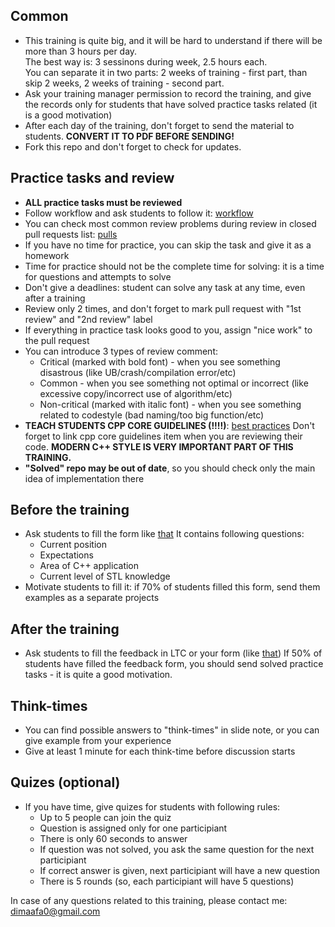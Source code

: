 ## Common
* This training is quite big, and it will be hard to understand if there will be more than 3 hours per day.  
The best way is: 3 sessinons during week, 2.5 hours each.  
You can separate it in two parts: 2 weeks of training - first part, than skip 2 weeks, 2 weeks of training - second part.
* Ask your training manager permission to record the training, and give the records only for students that have solved practice tasks related (it is a good motivation)
* After each day of the training, don't forget to send the material to students. **CONVERT IT TO PDF BEFORE SENDING!**
* Fork this repo and don't forget to check for updates.

## Practice tasks and review
* **ALL practice tasks must be reviewed**
* Follow workflow and ask students to follow it: [workflow](https://github.com/smay1613/LTC-STL-Student#workflow)
* You can check most common review problems during review in closed pull requests list: [pulls](https://github.com/smay1613/LTC-STL-Student/pulls)
* If you have no time for practice, you can skip the task and give it as a homework
* Time for practice should not be the complete time for solving: it is a time for questions and attempts to solve
* Don't give a deadlines: student can solve any task at any time, even after a training
* Review only 2 times, and don't forget to mark pull request with "1st review" and "2nd review" label
* If everything in practice task looks good to you, assign "nice work" to the pull request
* You can introduce 3 types of review comment:
  - Critical (marked with bold font) - when you see something disastrous (like UB/crash/compilation error/etc)
  - Common - when you see something not optimal or incorrect (like excessive copy/incorrect use of algorithm/etc)
  - Non-critical (marked with italic font) - when you see something related to codestyle (bad naming/too big function/etc)
* **TEACH STUDENTS CPP CORE GUIDELINES (!!!!)**: [best practices](https://github.com/smay1613/LTC-STL-Student#best-practices-and-codestyle)
Don't forget to link cpp core guidelines item when you are reviewing their code. 
**MODERN C++ STYLE IS VERY IMPORTANT PART OF THIS TRAINING.**
* **"Solved" repo may be out of date**, so you should check only the main idea of implementation there

## Before the training
* Ask students to fill the form like [that](https://forms.gle/J58TbwA2AQJjbF8T8)
It contains following questions:
  - Current position
  - Expectations
  - Area of C++ application
  - Current level of STL knowledge
* Motivate students to fill it: if 70% of students filled this form, send them examples as a separate projects

## After the training
* Ask students to fill the feedback in LTC or your form (like [that](https://forms.gle/ZPiQAHt9AghGLW8t6))
If 50% of students have filled the feedback form, you should send solved practice tasks - it is quite a good motivation.

## Think-times
* You can find possible answers to "think-times" in slide note, or you can give example from your experience
* Give at least 1 minute for each think-time before discussion starts

## Quizes (optional)
* If you have time, give quizes for students with following rules:
  - Up to 5 people can join the quiz
  - Question is assigned only for one participiant
  - There is only 60 seconds to answer
  - If question was not solved, you ask the same question for the next participiant
  - If correct answer is given, next participiant will have a new question
  - There is 5 rounds (so, each participiant will have 5 questions) 


In case of any questions related to this training, please contact me: dimaafa0@gmail.com
